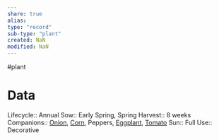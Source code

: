 ```yaml
---
share: true
alias: 
type: "record"
sub-type: "plant"
created: NaN 
modified: NaN
---
```

 #plant
# Data
Lifecycle:: Annual
Sow:: Early Spring, Spring
Harvest:: 8 weeks
Companions:: [Onion](Onion.md), [Corn](./Corn.md), Peppers, [Eggplant](Eggplant.md), [Tomato](Tomato.md)
Sun:: Full
Use:: Decorative
